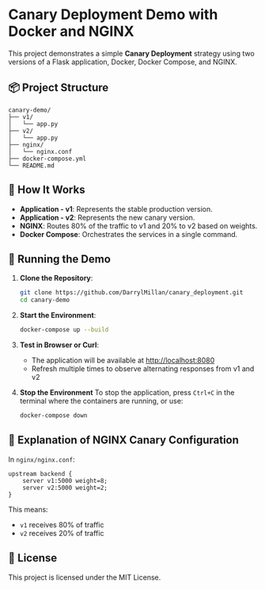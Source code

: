 # Canary Deployment Demo with Docker and NGINX

This project demonstrates a simple **Canary Deployment** strategy using two versions of a Flask application, Docker, Docker Compose, and NGINX.

## 📦 Project Structure

```
canary-demo/
├── v1/
│   └── app.py
├── v2/
│   └── app.py
├── nginx/
│   └── nginx.conf
├── docker-compose.yml
└── README.md
```

## 🚀 How It Works

- **Application - v1**: Represents the stable production version.
- **Application - v2**: Represents the new canary version.
- **NGINX**: Routes 80% of the traffic to v1 and 20% to v2 based on weights.
- **Docker Compose**: Orchestrates the services in a single command.

## 🧪 Running the Demo

1. **Clone the Repository**:
   ```bash
   git clone https://github.com/DarrylMillan/canary_deployment.git
   cd canary-demo
   ```

2. **Start the Environment**:
   ```bash
   docker-compose up --build
   ```

3. **Test in Browser or Curl**:
   - The application will be available at [http://localhost:8080](http://localhost:8080)
   - Refresh multiple times to observe alternating responses from v1 and v2

4. **Stop the Environment**
   To stop the application, press `Ctrl+C` in the terminal where the containers are running, or use:

   ```bash
   docker-compose down
   ```

## 📝 Explanation of NGINX Canary Configuration

In `nginx/nginx.conf`:

```nginx
upstream backend {
    server v1:5000 weight=8;
    server v2:5000 weight=2;
}
```

This means:
- `v1` receives 80% of traffic
- `v2` receives 20% of traffic

## 📌 License

This project is licensed under the MIT License.
